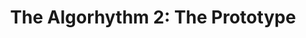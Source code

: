 ---
layout: playlist
title: "The Algorhythm 2: The Prototype"
startDate: 2024
endDate: under development
songs: [
    damp,
    bass-and-piano,    
    humble,
    cymaprodz,
    the-upset
]
---